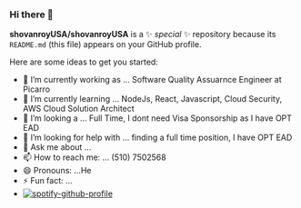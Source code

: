### Hi there 👋


**shovanroyUSA/shovanroyUSA** is a ✨ _special_ ✨ repository because its `README.md` (this file) appears on your GitHub profile.

Here are some ideas to get you started:

- 🔭 I’m currently working as ... Software Quality Assuarnce Engineer at Picarro
- 🌱 I’m currently learning ... NodeJs, React, Javascript, Cloud Security, AWS Cloud Solution Architect
- 👯 I’m looking a ... Full Time, I dont need Visa Sponsorship as I have OPT EAD 
- 🤔 I’m looking for help with ... finding a full time position, I have OPT EAD
- 💬 Ask me about ...  
- 📫 How to reach me: ... (510) 7502568
- 😄 Pronouns: ...He
- ⚡ Fun fact: ...
- [![spotify-github-profile](https://spotify-github-profile.vercel.app/api/view?uid=31pwpq2yirlkwif2cdker4hka2yu&cover_image=true&theme=default&show_offline=true&background_color=121212&interchange=false)](https://spotify-github-profile.vercel.app/api/view?uid=31pwpq2yirlkwif2cdker4hka2yu&redirect=true)
